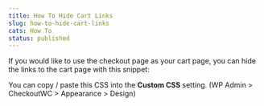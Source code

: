 ```yaml
---
title: How To Hide Cart Links
slug: how-to-hide-cart-links
cats: How To
status: published
---
```



  <p>
    If you would like to use the checkout page as your cart page, you can hide the links to the cart page with this snippet:
    <script src="https://gist.github.com/clifgriffin/9162d5fb8e4851a664513bb403b99ac5.js" type="text/javascript"></script>
  </p>
  <p>
    You can copy / paste this CSS into the <strong>Custom CSS</strong> setting.&nbsp;(WP Admin &gt; CheckoutWC &gt; Appearance &gt; Design)
  </p>

